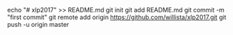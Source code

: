 echo "# xlp2017" >> README.md
git init
git add README.md
git commit -m "first commit"
git remote add origin https://github.com/willista/xlp2017.git
git push -u origin master
